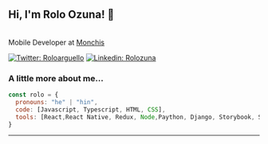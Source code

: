 
<h2> Hi, I'm Rolo Ozuna! 👋</h2> 

 </br>Mobile Developer  at <a href="https://www.monchis.com.py/">Monchis</a> 
</em></p>

[![Twitter: Roloarguello](https://img.shields.io/twitter/follow/Roloarguello?style=social)](https://twitter.com/Roloarguello)
[![Linkedin: Rolozuna](https://img.shields.io/badge/-rolozuna-blue?style=flat-square&logo=Linkedin&logoColor=white&link=https://www.linkedin.com/in/rolozuna/)](https://www.linkedin.com/in/rolozuna/)



###  A little more about me...  

```javascript
const rolo = {
  pronouns: "he" | "hin",
  code: [Javascript, Typescript, HTML, CSS],
  tools: [React,React Native, Redux, Node,Paython, Django, Storybook, Styled-Components, Jest],
}
```
---



